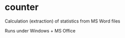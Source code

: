 # counter
Сalculation (extraction) of statistics from MS Word files

Runs under Windows + MS Office
